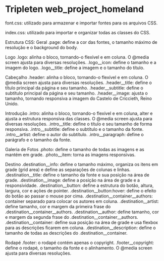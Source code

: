 # Tripleten web_project_homeland

font.css: utilizado para armazenar e importar fontes para os arquivos CSS.

index.css: utilizado para importar e organizar todas as classes do CSS.

Estrutura CSS:
Geral
.page: define a cor das fontes, o tamanho máximo de resolução e o background do body.

Logo
.logo: alinha o bloco, tornando-o flexível e em coluna. O @media screen ajusta para diversas resoluções.
.logo__icon: define o tamanho e a imagem do logo.
.logo__title: define a imagem e o tamanho do título.

Cabeçalho
.header: alinha o bloco, tornando-o flexível e em coluna. O @media screen ajusta para diversas resoluções.
.header__title: define o título principal da página e seu tamanho.
.header__subtitle: define o subtítulo principal da página e seu tamanho.
.header__image: ajusta o tamanho, tornando responsiva a imagem do Castelo de Criccieth, Reino Unido.

Introdução
.intro: alinha o bloco, tornando-o flexível e em coluna, alter e ajusta a estrutura responsiva das classes. O @media screen ajusta para diversas resoluções.
.intro__title: define o título e seu tamanho de forma responsiva.
.intro__subtitle: define o subtítulo e o tamanho da fonte.
.intro__artist: define o autor do subtítulo.
.intro__paragraph: define o parágrafo e o tamanho da fonte.

Galeria de Fotos
.photo: define o tamanho de todas as imagens e as mantém em grade.
.photo__item: torna as imagens responsivas.

Destino
.destination__info: define o tamanho máximo, organiza os itens em grade (grid area) e define as separações de colunas e linhas.
.destination__title: define o tamanho da fonte e sua posição na área de grade.
.destination__image: define a posição na área de grade e a responsividade.
.destination__button: define a estrutura do botão, altura, largura, cor e ações de pointer.
.destination__button:hover: define o efeito do botão ao passar o mouse por cima.
.destination__container__authors: container separado para colocar os autores em coluna.
.destination__artist: define tamanho, cor e margem da primeira frase do .destination__container__authors.
.destination__author: define tamanho, cor e margem da segunda frase do .destination__container__authors.
.destination__container: define sua posição na área de grade e usa flexbox para as descrições ficarem em coluna.
.destination__description: define o tamanho de todas as descrições do .destination__container.

Rodapé
.footer: o rodapé contém apenas o copyright.
.footer__copyright: define o rodapé, o tamanho da fonte e o alinhamento. O @media screen ajusta para diversas resoluções.

